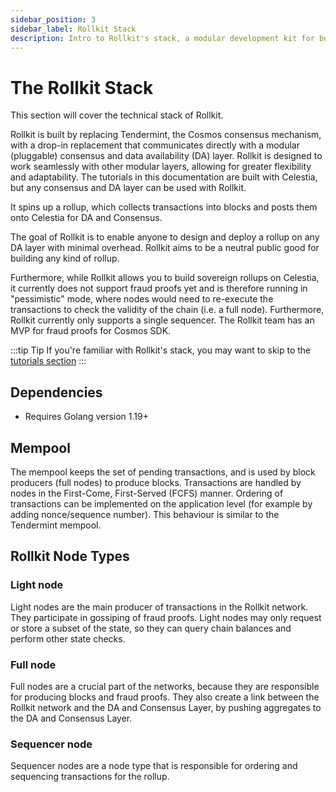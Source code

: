 ```yaml
---
sidebar_position: 3
sidebar_label: Rollkit Stack
description: Intro to Rollkit's stack, a modular development kit for building rollup chains.
---
```


# The Rollkit Stack

This section will cover the technical stack of Rollkit.

Rollkit is built by replacing Tendermint, the Cosmos consensus mechanism,
with a drop-in replacement that communicates directly with a modular (pluggable)
consensus and data availability (DA) layer. Rollkit is designed
to work seamlessly with other modular layers, allowing for greater flexibility
and adaptability. The tutorials in this documentation are built with Celestia,
but any consensus and DA layer can be used with Rollkit.

It spins up a rollup, which collects transactions into blocks and
posts them onto Celestia for DA and Consensus.

The goal of Rollkit is to enable anyone to design and deploy a
rollup on any DA layer with minimal overhead. Rollkit aims to be a neutral
public good for building any kind of rollup.

Furthermore, while Rollkit allows you to build sovereign rollups on Celestia,
it currently does not support fraud proofs yet and is therefore running in
"pessimistic" mode, where nodes would need to re-execute the transactions
to check the validity of the chain (i.e. a full node). Furthermore, Rollkit
currently only supports a single sequencer. The Rollkit team has an MVP for
fraud proofs for Cosmos SDK.

:::tip Tip
If you're familiar with Rollkit's stack, you may want to skip to the [tutorials section](../category/tutorials)
:::

## Dependencies

* Requires Golang version 1.19+

## Mempool

The mempool keeps the set of pending transactions, and is used by block
producers (full nodes) to produce blocks. Transactions are handled by
nodes in the First-Come, First-Served (FCFS) manner. Ordering of transactions
can be implemented on the application level (for example by adding
nonce/sequence number). This behaviour is similar to the Tendermint mempool.

<!-- ## Leader Selection - Interface and API

[...] -->

<!-- ## Network Topology

[Issue 631](https://github.com/celestiaorg/rollmint/issues/631) -->

## Rollkit Node Types

### Light node

Light nodes are the main producer of transactions in the Rollkit network.
They participate in gossiping of fraud proofs. Light nodes may only
request or store a subset of the state, so they can query chain balances
and perform other state checks.

### Full node

Full nodes are a crucial part of the networks, because they are responsible
for producing blocks and fraud proofs. They also create a link between the
Rollkit network and the DA and Consensus Layer, by pushing aggregates to
the DA and Consensus Layer.

### Sequencer node

Sequencer nodes are a node type that is responsible for ordering and
sequencing transactions for the rollup.

<!-- ### Super light node

soonᵀᴹ

### Wallet with Super light node

soonᵀᴹ -->
